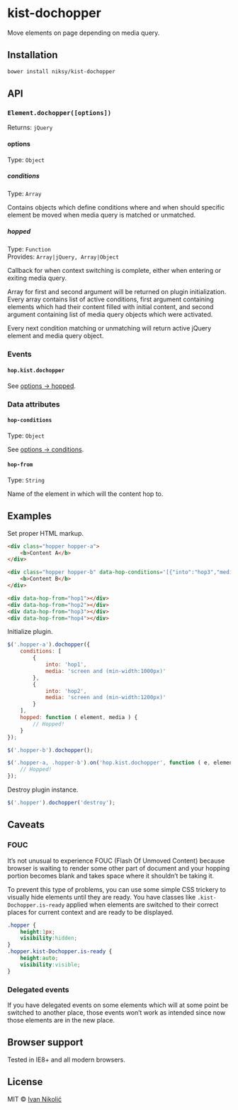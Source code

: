 # kist-dochopper

Move elements on page depending on media query.

## Installation

```sh
bower install niksy/kist-dochopper
```

## API

### `Element.dochopper([options])`

Returns: `jQuery`

#### options

Type: `Object`

##### conditions

Type: `Array`

Contains objects which define conditions where and when should specific element be moved when media query is matched or unmatched.

##### hopped

Type: `Function`  
Provides: `Array|jQuery, Array|Object`

Callback for when context switching is complete, either when entering or exiting media query.

Array for first and second argument will be returned on plugin initialization. Every array contains list of active conditions, first argument containing elements which had their content filled with initial content, and second argument containing list of media query objects which were activated.

Every next condition matching or unmatching will return active jQuery element and media query object.

### Events

#### `hop.kist.dochopper`

See [options → hopped](#hopped).

### Data attributes

#### `hop-conditions`

Type: `Object`

See [options → conditions](#conditions).

#### `hop-from`

Type: `String`

Name of the element in which will the content hop to.

## Examples

Set proper HTML markup.

```html
<div class="hopper hopper-a">
	<b>Content A</b>
</div>

<div class="hopper hopper-b" data-hop-conditions='[{"into":"hop3","media":"screen and (min-width:900px)"},{"into":"hop4","media":"screen and (min-width:1400px)"}]'>
	<b>Content B</b>
</div>

<div data-hop-from="hop1"></div>
<div data-hop-from="hop2"></div>
<div data-hop-from="hop3"></div>
<div data-hop-from="hop4"></div>
```

Initialize plugin.

```js
$('.hopper-a').dochopper({
	conditions: [
		{
			into: 'hop1',
			media: 'screen and (min-width:1000px)'
		},
		{
			into: 'hop2',
			media: 'screen and (min-width:1200px)'
		}
	],
	hopped: function ( element, media ) {
		// Hopped!
	}
});

$('.hopper-b').dochopper();

$('.hopper-a, .hopper-b').on('hop.kist.dochopper', function ( e, element, media ) {
	// Hopped!
});
```

Destroy plugin instance.

```js
$('.hopper').dochopper('destroy');
```

## Caveats

### FOUC

It’s not unusual to experience FOUC (Flash Of Unmoved Content) because browser is waiting to render some other part of document and your hopping portion becomes blank and takes space where it shouldn’t be taking it.

To prevent this type of problems, you can use some simple CSS trickery to visually hide elements until they are ready. You have classes like `.kist-Dochopper.is-ready` applied when elements are switched to their correct places for current context and are ready to be displayed.

```css
.hopper {
	height:1px;
	visibility:hidden;
}
.hopper.kist-Dochopper.is-ready {
	height:auto;
	visibility:visible;
}
```

### Delegated events

If you have delegated events on some elements which will at some point be switched to another place, those events won’t work as intended since now those elements are in the new place.

## Browser support

Tested in IE8+ and all modern browsers.

## License

MIT © [Ivan Nikolić](http://ivannikolic.com)










